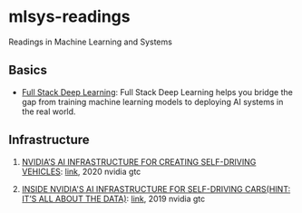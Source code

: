 # mlsys-readings
Readings in Machine Learning and Systems

## Basics
- [Full Stack Deep Learning](https://course.fullstackdeeplearning.com): Full Stack Deep Learning helps you bridge the gap from training machine learning models to deploying AI systems in the real world.

## Infrastructure
1. [NVIDIA’S AI INFRASTRUCTURE FOR CREATING SELF-DRIVING VEHICLES](./assets/s22355-inside-nvidias-ai-infrastructure-for-self-driving-cars.pdf): [link](https://developer.download.nvidia.com/video/gputechconf/gtc/2020/presentations/s22355-inside-nvidias-ai-infrastructure-for-self-driving-cars.pdf), 2020 nvidia gtc

1. [INSIDE NVIDIA'S AI INFRASTRUCTURE FOR SELF-DRIVING CARS(HINT: IT’S ALL ABOUT THE DATA)](./assets/s9649-inside-nvidia-ai-infrastructure-for-self-driving-cars.pdf): [link](https://developer.download.nvidia.cn/video/gputechconf/gtc/2019/presentation/s9649-inside-nvidia-ai-infrastructure-for-self-driving-cars.pdf), 2019 nvidia gtc

